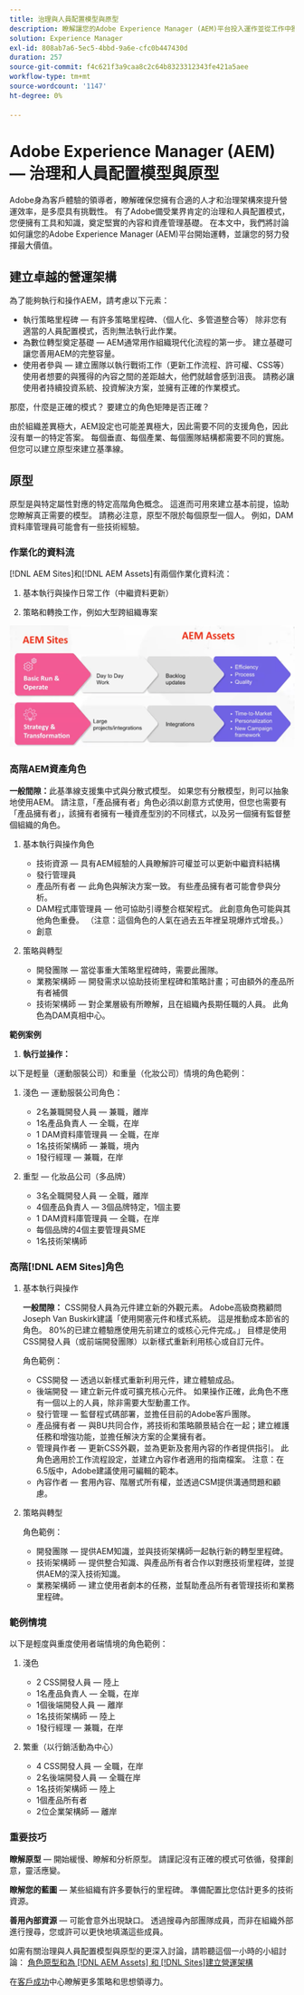 ```yaml
---
title: 治理與人員配置模型與原型
description: 瞭解讓您的Adobe Experience Manager (AEM)平台投入運作並從工作中獲取最大價值的方法。
solution: Experience Manager
exl-id: 808ab7a6-5ec5-4bbd-9a6e-cfc0b447430d
duration: 257
source-git-commit: f4c621f3a9caa8c2c64b8323312343fe421a5aee
workflow-type: tm+mt
source-wordcount: '1147'
ht-degree: 0%

---
```


# Adobe Experience Manager (AEM) — 治理和人員配置模型與原型

Adobe身為客戶體驗的領導者，瞭解確保您擁有合適的人才和治理架構來提升營運效率，是多麼具有挑戰性。 有了Adobe備受業界肯定的治理和人員配置模式，您便擁有工具和知識，奠定堅實的內容和資產管理基礎。 在本文中，我們將討論如何讓您的Adobe Experience Manager (AEM)平台開始運轉，並讓您的努力發揮最大價值。

## 建立卓越的營運架構

為了能夠執行和操作AEM，請考慮以下元素：

* 執行策略里程碑 — 有許多策略里程碑、（個人化、多管道整合等） 除非您有適當的人員配置模式，否則無法執行此作業。
* 為數位轉型奠定基礎 — AEM通常用作組織現代化流程的第一步。 建立基礎可讓您善用AEM的完整容量。
* 使用者參與 — 建立團隊以執行戰術工作（更新工作流程、許可權、CSS等） 使用者想要的與獲得的內容之間的差距越大，他們就越會感到沮喪。 請務必讓使用者持續投資系統、投資解決方案，並擁有正確的作業模式。

那麼，什麼是正確的模式？ 要建立的角色矩陣是否正確？

由於組織差異極大，AEM設定也可能差異極大，因此需要不同的支援角色，因此沒有單一的特定答案。 每個垂直、每個產業、每個團隊結構都需要不同的實施。 但您可以建立原型來建立基準線。

## 原型

原型是與特定屬性對應的特定高階角色概念。 這進而可用來建立基本前提，協助您瞭解真正需要的模型。 請務必注意，原型不限於每個原型一個人。 例如，DAM資料庫管理員可能會有一些技術經驗。

### 作業化的資料流

[!DNL AEM Sites]和[!DNL AEM Assets]有兩個作業化資料流：

1. 基本執行與操作日常工作（中繼資料更新）

1. 策略和轉換工作，例如大型跨組織專案

![個作業化串流](assets/streams-of-operationalization.png)

### 高階AEM資產角色

**一般間隙：**&#x200B;此基準線支援集中式與分散式模型。 如果您有分散模型，則可以抽象地使用AEM。 請注意，「產品擁有者」角色必須以創意方式使用，但您也需要有「產品擁有者」，該擁有者擁有一種資產型別的不同樣式，以及另一個擁有監督整個組織的角色。

1. 基本執行與操作角色

   * 技術資源 — 具有AEM經驗的人員瞭解許可權並可以更新中繼資料結構
   * 發行管理員
   * 產品所有者 — 此角色與解決方案一致。 有些產品擁有者可能會參與分析。
   * DAM程式庫管理員 — 他可協助引導整合框架程式。 此創意角色可能與其他角色重疊。 （注意：這個角色的人氣在過去五年裡呈現爆炸式增長。）
   * 創意

1. 策略與轉型

   * 開發團隊 — 當從事重大策略里程碑時，需要此團隊。
   * 業務架構師 — 開發需求以協助技術里程碑和策略計畫；可由額外的產品所有者補償
   * 技術架構師 — 對企業層級有所瞭解，且在組織內長期任職的人員。 此角色為DAM真相中心。

**範例案例**

1. **執行並操作：**

以下是輕量（運動服裝公司）和重量（化妝公司）情境的角色範例：

1. 淺色 — 運動服裝公司角色：

   * 2名兼職開發人員 — 兼職，離岸
   * 1名產品負責人 — 全職，在岸
   * 1 DAM資料庫管理員 — 全職，在岸
   * 1名技術架構師 — 兼職，境內
   * 1發行經理 — 兼職，在岸

1. 重型 — 化妝品公司（多品牌）

   * 3名全職開發人員 — 全職，離岸
   * 4個產品負責人 — 3個品牌特定，1個主要
   * 1 DAM資料庫管理員 — 全職，在岸
   * 每個品牌的4個主要管理員SME
   * 1名技術架構師

### 高階[!DNL AEM Sites]角色

1. 基本執行與操作

   **一般間隙：** CSS開發人員為元件建立新的外觀元素。 Adobe高級商務顧問Joseph Van Buskirk建議「使用開塞元件和樣式系統。 這是推動成本節省的角色。 80%的已建立體驗應使用先前建立的或核心元件完成。」 目標是使用CSS開發人員（或前端開發團隊）以新樣式重新利用核心或自訂元件。

   角色範例：

   * CSS開發 — 透過以新樣式重新利用元件，建立體驗成品。
   * 後端開發 — 建立新元件或可擴充核心元件。 如果操作正確，此角色不應有一個以上的人員，除非需要大型動畫工作。
   * 發行管理 — 監督程式碼部署，並擔任目前的Adobe客戶團隊。
   * 產品擁有者 — 與BU共同合作，將技術和策略願景結合在一起；建立維護任務和增強功能，並擔任解決方案的企業擁有者。
   * 管理員作者 — 更新CSS外觀，並為更新及套用內容的作者提供指引。 此角色適用於工作流程設定，並建立內容作者適用的指南檔案。 注意：在6.5版中，Adobe建議使用可編輯的範本。
   * 內容作者 — 套用內容、階層式所有權，並透過CSM提供溝通問題和顧慮。

1. 策略與轉型

   角色範例：

   * 開發團隊 — 提供AEM知識，並與技術架構師一起執行新的轉型里程碑。
   * 技術架構師 — 提供整合知識、與產品所有者合作以對應技術里程碑，並提供AEM的深入技術知識。
   * 業務架構師 — 建立使用者劇本的任務，並幫助產品所有者管理技術和業務里程碑。

### 範例情境

以下是輕度與重度使用者端情境的角色範例：

1. 淺色

   * 2 CSS開發人員 — 陸上
   * 1名產品負責人 — 全職，在岸
   * 1個後端開發人員 — 離岸
   * 1名技術架構師 — 陸上
   * 1發行經理 — 兼職，在岸

1. 繁重（以行銷活動為中心）

   * 4 CSS開發人員 — 全職，在岸
   * 2名後端開發人員 — 全職在岸
   * 1名技術架構師 — 陸上
   * 1個產品所有者
   * 2位企業架構師 — 離岸

### 重要技巧

**瞭解原型** — 開始緩慢、瞭解和分析原型。 請謹記沒有正確的模式可依循，發揮創意，靈活應變。

**瞭解您的藍圖** — 某些組織有許多要執行的里程碑。 準備配置比您估計更多的技術資源。

**善用內部資源** — 可能會意外出現缺口。 透過搜尋內部團隊成員，而非在組織外部進行搜尋，您或許可以更快地填滿這些成員。

如需有關治理與人員配置模型與原型的更深入討論，請聆聽這個一小時的小組討論： [角色原型和為 [!DNL AEM Assets] 和 [!DNL Sites]建立營運架構](https://adobecustomersuccess.adobeconnect.com/p8ml5nmy0758mp4/)

在[客戶成功](https://experienceleague.adobe.com/docs/customer-success/customer-success/overview.html?lang=zh-Hant)中心瞭解更多策略和思想領導力。
